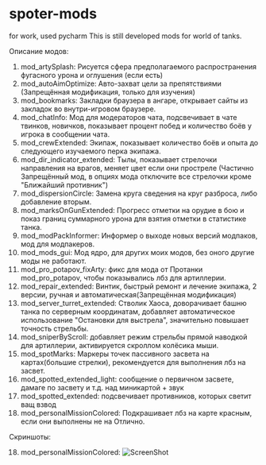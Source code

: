 # spoter-mods
for work, used pycharm
This is still developed mods for world of tanks.

Описание модов:
1. mod_artySplash: Рисуется сфера предполагаемого распространения фугасного урона и оглушения (если есть)
2. mod_autoAimOptimize: Авто-захват цели за препятствиями (Запрещённая модификация, только для изучения)
3. mod_bookmarks: Закладки браузера в ангаре, открывает сайты из закладок во внутри-игровом браузере.
4. mod_chatInfo: Мод для модераторов чата, подсвечивает в чате твинков, новичков, показывает процент побед и количество боёв у игрока в сообщении чата.
5. mod_crewExtended: Экипаж, показывает количество боёв и опыта до следующего изучаемого перка экипажа.
6. mod_dir_indicator_extended: Тылы, показывает стрелочки направления на врагов, меняет цвет если они  простреле (Частично Запрещённый мод, в опциях мода отключите все стрелочки кроме "Ближайший противник")
7. mod_dispersionCircle: Замена круга сведения на круг разброса, либо добавление вторым.
8. mod_marksOnGunExtended: Прогресс отметки на орудие в бою и показ границ суммарного урона для взятия отметки в статистике танка.
9. mod_modPackInformer: Информер о выходе новых версий модпаков, мод для модпакеров.
10. mod_mods_gui: Мод ядро, для других моих модов, без оного другие моды не работают.
11. mod_pro_potapov_fixArty: фикс для мода от Протанки mod_pro_potapov, чтобы показывались лбз для артиллерии.
12. mod_repair_extended: Винтик, быстрый ремонт и лечение экипажа, 2 версии, ручная и автоматическая(Запрещённая модификация)
13. mod_server_turret_extended: Стволик Хаоса, доворачивает башню танка по серверным координатам, добавляет автоматическое использование "Остановки для выстрела", значительно повышает точность стрельбы.
14. mod_sniperByScroll: добавляет режим стрельбы прямой наводкой для артиллерии, активируется скроллом колёсика мыши.
15. mod_spotMarks: Маркеры точек пассивного засвета на картах(большие стрелки), рекомендуется для выполнения лбз на засвет.
16. mod_spotted_extended_light: сообщение о первичном засвете, дамаге по засвету и т.д. над миникартой + звук
17. mod_spotted_extended: подсвечивает противников, которых светит ващ взвод
18. mod_personalMissionColored: Подкрашивает лбз на карте красным, если они выполнены не на Отлично.

Скриншоты:

18. mod_personalMissionColored:
![ScreenShot](./mod_personalMissionColored/screen.png)